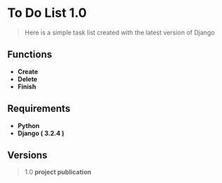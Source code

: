 # To Do List 1.0

> Here is a simple task list created with the latest version of Django

## Functions
 - **Create**
 - **Delete**
 - **Finish**

## Requirements
 - **Python**
 - **Django ( 3.2.4 )**

## Versions
> 1.0 **project publication**



